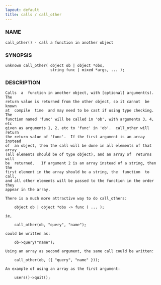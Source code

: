 ```yaml
---
layout: default
title: calls / call_other
---
```


### NAME

    call_other() - call a function in another object

### SYNOPSIS

    unknown call_other( object ob | object *obs,
                        string func | mixed *args, ... );

### DESCRIPTION

    Calls  a  function in another object, with [optional] argument(s).  The
    return value is returned from the other object, so it cannot  be  known
    at  compile  time  and may need to be cast if using type checking.  The
    function named 'func' will be called in 'ob', with arguments 3, 4,  etc
    given as arguments 1, 2, etc to 'func' in 'ob'.  call_other will return
    the return value of 'func'.  If the first argument is an array  instead
    of  an object, then the call will be done in all elements of that array
    (all elements should be of type object), and an array of  returns  will
    be  returned.   If argument 2 is an array instead of a string, then the
    first element in the array should be a string, the  function  to  call,
    and all other elements will be passed to the function in the order they
    appear in the array.

    There is a much more attractive way to do call_others:

        object ob | object *obs -> func ( ... );

    ie,

        call_other(ob, "query", "name");

    could be written as:

        ob->query("name");

    Using an array as second argument, the same call could be written:

        call_other(ob, ({ "query", "name" }));

    An example of using an array as the first argument:

        users()->quit();

